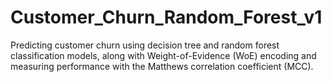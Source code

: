 # Customer_Churn_Random_Forest_v1
Predicting customer churn using decision tree and random forest classification models, along with Weight-of-Evidence (WoE) encoding and measuring performance with the Matthews correlation coefficient (MCC).
